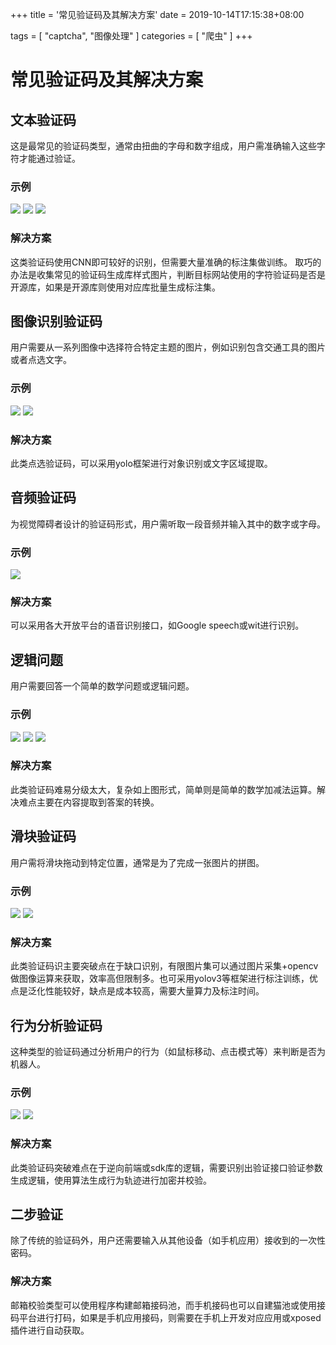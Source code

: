 +++
title = '常见验证码及其解决方案'
date = 2019-10-14T17:15:38+08:00

tags = [
  "captcha",
  "图像处理"
]
categories = [
  "爬虫"
]
+++

# 常见验证码及其解决方案


## 文本验证码

这是最常见的验证码类型，通常由扭曲的字母和数字组成，用户需准确输入这些字符才能通过验证。

### 示例
![](image.png) ![](image-1.png) ![](image-2.png)


### 解决方案
这类验证码使用CNN即可较好的识别，但需要大量准确的标注集做训练。
取巧的办法是收集常见的验证码生成库样式图片，判断目标网站使用的字符验证码是否是开源库，如果是开源库则使用对应库批量生成标注集。

## 图像识别验证码
用户需要从一系列图像中选择符合特定主题的图片，例如识别包含交通工具的图片或者点选文字。

### 示例
![](image-3.png) ![](image-4.png)

### 解决方案
此类点选验证码，可以采用yolo框架进行对象识别或文字区域提取。

## 音频验证码
为视觉障碍者设计的验证码形式，用户需听取一段音频并输入其中的数字或字母。

### 示例
![](image-5.png)

### 解决方案
可以采用各大开放平台的语音识别接口，如Google speech或wit进行识别。

## 逻辑问题
用户需要回答一个简单的数学问题或逻辑问题。

### 示例
![](image-6.png) ![](image-7.png) ![](image-8.png)

### 解决方案
此类验证码难易分级太大，复杂如上图形式，简单则是简单的数学加减法运算。解决难点主要在内容提取到答案的转换。

## 滑块验证码

用户需将滑块拖动到特定位置，通常是为了完成一张图片的拼图。
### 示例
![](image-9.png)  ![](image-10.png)

### 解决方案
此类验证码识主要突破点在于缺口识别，有限图片集可以通过图片采集+opencv做图像运算来获取，效率高但限制多。也可采用yolov3等框架进行标注训练，优点是泛化性能较好，缺点是成本较高，需要大量算力及标注时间。

## 行为分析验证码
这种类型的验证码通过分析用户的行为（如鼠标移动、点击模式等）来判断是否为机器人。
### 示例
![](image-11.png) ![](image-12.png)

### 解决方案
此类验证码突破难点在于逆向前端或sdk库的逻辑，需要识别出验证接口验证参数生成逻辑，使用算法生成行为轨迹进行加密并校验。

## 二步验证
除了传统的验证码外，用户还需要输入从其他设备（如手机应用）接收到的一次性密码。

### 解决方案
邮箱校验类型可以使用程序构建邮箱接码池，而手机接码也可以自建猫池或使用接码平台进行打码，如果是手机应用接码，则需要在手机上开发对应应用或xposed插件进行自动获取。